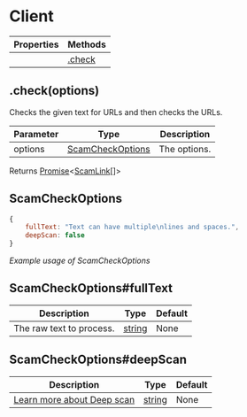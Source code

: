 # Client

Properties | Methods
--- | ---
[]() | [.check](#checkoptions)

## .check(options)
Checks the given text for URLs and then checks the URLs.

Parameter | Type | Description
--- | --- | ---
options | [ScamCheckOptions](#scamcheckoptions) | The options.

Returns [Promise](https://developer.mozilla.org/en-US/docs/Web/JavaScript/Reference/Global_Objects/Promise)<[ScamLink](/packages/scam/ScamLink)[]>

## ScamCheckOptions
```js
{
    fullText: "Text can have multiple\nlines and spaces.",
    deepScan: false
}
```
*Example usage of ScamCheckOptions*

## ScamCheckOptions#fullText
Description | Type | Default
--- | --- | ---
The raw text to process. | [string](https://developer.mozilla.org/en-US/docs/Web/JavaScript/Reference/Global_Objects/String) | None

## ScamCheckOptions#deepScan
Description | Type | Default
--- | --- | ---
[Learn more about Deep scan](/packages/scam/deepscan/) | [string](https://developer.mozilla.org/en-US/docs/Web/JavaScript/Reference/Global_Objects/String) | None

